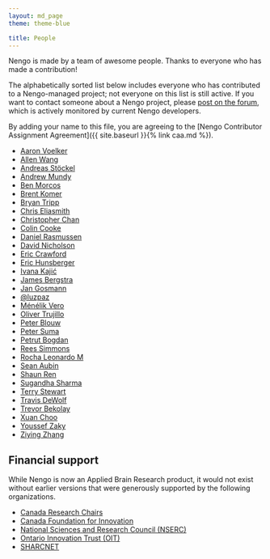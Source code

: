 ```yaml
---
layout: md_page
theme: theme-blue

title: People
---
```


Nengo is made by a team of awesome people. Thanks to everyone who
has made a contribution!

The alphabetically sorted list below includes everyone who has
contributed to a Nengo-managed project; not everyone on this list
is still active. If you want to contact someone about a Nengo project,
please [post on the forum](https://forum.nengo.ai/),
which is actively monitored by current Nengo developers.

By adding your name to this file, you are agreeing to the
[Nengo Contributor Assignment Agreement]({{ site.baseurl }}{% link caa.md %}).

- [Aaron Voelker](mailto:arvoelke@gmail.com)
- [Allen Wang](mailto:allen.houze.wang@gmail.com)
- [Andreas Stöckel](mailto:andreas.stoeckel@gmail.com)
- [Andrew Mundy](mailto:andrew.mundy@ieee.org)
- [Ben Morcos](mailto:morcos.ben@gmail.com)
- [Brent Komer](mailto:brent.komer@gmail.com)
- [Bryan Tripp](mailto:bptripp@uwaterloo.ca)
- [Chris Eliasmith](mailto:celiasmith@uwaterloo.ca)
- [Christopher Chan](mailto:c88chan@uwaterloo.ca)
- [Colin Cooke](mailto:clvcooke@uwaterloo.ca)
- [Daniel Rasmussen](mailto:dhrsmss@gmail.com)
- [David Nicholson](mailto:nicholdav@gmail.com)
- [Eric Crawford](mailto:eric.crawford@mail.mcgill.ca)
- [Eric Hunsberger](mailto:erichuns@gmail.com)
- [Ivana Kajić](mailto:ivana.kajic@gmail.com)
- [James Bergstra](mailto:james.bergstra@gmail.com)
- [Jan Gosmann](mailto:jan@hyper-world.de)
- [@luzpaz](mailto:luzpaz@users.noreply.github.com)
- [Ménélik Vero](mailto:menelik.vero@tum.de)
- [Oliver Trujillo](mailto:olivertgp@hotmail.com)
- [Peter Blouw](mailto:pblouw@uwaterloo.ca)
- [Peter Suma](mailto:psuma@waterloo.ca)
- [Petrut Bogdan](mailto:petrutantoniu8@gmail.com)
- [Rees Simmons](mailto:rsimmons@uwaterloo.ca)
- [Rocha Leonardo M](mailto:leo(dot)m(dot)rocha@gmail.com)
- [Sean Aubin](mailto:seanaubin@gmail.com)
- [Shaun Ren](mailto:shaun.ren@linux.com)
- [Sugandha Sharma](mailto:sugandha974@gmail.com)
- [Terry Stewart](mailto:terry.stewart@gmail.com)
- [Travis DeWolf](mailto:travis.dewolf@gmail.com)
- [Trevor Bekolay](mailto:tbekolay@gmail.com)
- [Xuan Choo](mailto:xchoo.mainframe@gmail.com)
- [Youssef Zaky](mailto:youssefzaky@gmail.com)
- [Ziying Zhang](mailto:zy8zhang@uwaterloo.ca)

## Financial support

While Nengo is now an Applied Brain Research product, it would not
exist without earlier versions that were generously supported by
the following organizations.

- [Canada Research Chairs](http://www.chairs-chaires.gc.ca/home-accueil-eng.aspx)
- [Canada Foundation for Innovation](http://www.innovation.ca/en)
- [National Sciences and Research Council (NSERC)](http://www.nserc.ca/)
- [Ontario Innovation Trust (OIT)](http://www.oit.on.ca/Pages/Home.html)
- [SHARCNET](http://www.sharcnet.ca/)
